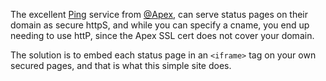 The excellent [Ping](https://ping.apex.sh) service from [@Apex](https://github.com/apex/), can serve status pages on their domain as secure httpS, and while you can specify a cname, you end up needing to use httP, since the Apex SSL cert does not cover your domain. 

The solution is to embed each status page in an `<iframe>` tag on your own secured pages, and that is what this simple site does. 